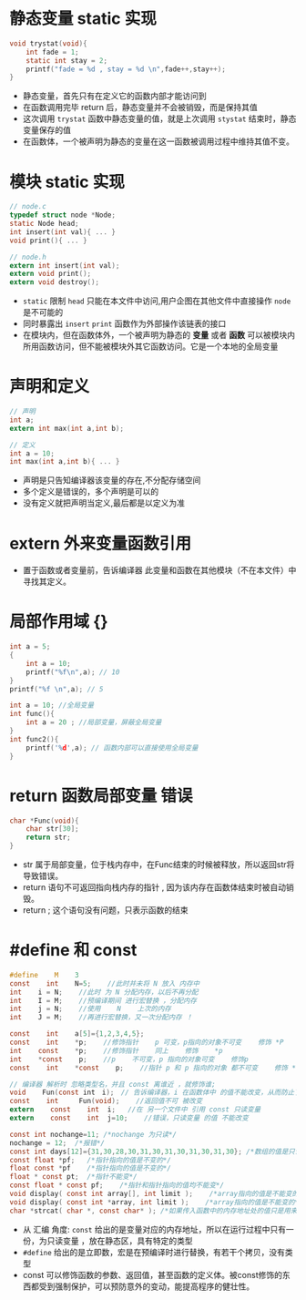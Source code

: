 # 静态变量 static 实现
```c
void trystat(void){
    int fade = 1;
    static int stay = 2;
    printf("fade = %d , stay = %d \n",fade++,stay++);
}
```
- 静态变量，首先只有在定义它的函数内部才能访问到
- 在函数调用完毕 return 后，静态变量并不会被销毁，而是保持其值
- 这次调用 `trystat` 函数中静态变量的值，就是上次调用 `stystat` 结束时，静态变量保存的值
- 在函数体，一个被声明为静态的变量在这一函数被调用过程中维持其值不变。

# 模块 static 实现
```c
// node.c
typedef struct node *Node;
static Node head;
int insert(int val){ ... }
void print(){ ... }

// node.h
extern int insert(int val);
extern void print();
extern void destroy();
```
- `static` 限制 `head` 只能在本文件中访问,用户企图在其他文件中直接操作 `node` 是不可能的
- 同时暴露出 `insert`  `print` 函数作为外部操作该链表的接口
- 在模块内，但在函数体外，一个被声明为静态的 **变量** 或者 **函数** 可以被模块内所用函数访问，但不能被模块外其它函数访问。它是一个本地的全局变量

# 声明和定义
```c
// 声明
int a;
extern int max(int a,int b);

// 定义
int a = 10;
int max(int a,int b){ ... }
```
- 声明是只告知编译器该变量的存在,不分配存储空间
- 多个定义是错误的，多个声明是可以的
- 没有定义就把声明当定义,最后都是以定义为准

# extern 外来变量函数引用
- 置于函数或者变量前，告诉编译器 此变量和函数在其他模块（不在本文件）中寻找其定义。

# 局部作用域 {}
```c
int a = 5;
{
    int a = 10;
    printf("%f\n",a); // 10
}
printf("%f \n",a); // 5

int a = 10; //全局变量
int func(){
    int a = 20 ; //局部变量，屏蔽全局变量
}
int func2(){
    printf('%d',a); // 函数内部可以直接使用全局变量
}
```

# return 函数局部变量 错误
```c
char *Func(void){
    char str[30];
    return str;
}
```
- str    属于局部变量，位于栈内存中，在Func结束的时候被释放，所以返回str将导致错误。
- return 语句不可返回指向栈内存的指针 , 因为该内存在函数体结束时被自动销毁。
- return ; 这个语句没有问题，只表示函数的结束

# #define 和 const
```c
#define    M    3
const    int    N=5;    //此时并未将 N 放入 内存中
int    i = N;    //此时 为 N 分配内存，以后不再分配
int    I = M;    //预编译期间 进行宏替换 ，分配内存
int    j = N;    //使用    N    上次的内存
int    J = M;    //再进行宏替换，又一次分配内存 ！

const    int    a[5]={1,2,3,4,5};
const    int    *p;    //修饰指针    p 可变，p指向的对象不可变    修饰 *P
int    const    *p;    //修饰指针    同上    修饰    *p
int    *const    p;    //p    不可变，p 指向的对象可变    修饰p
const    int    *const    p;    //指针 p 和 p 指向的对象 都不可变    修饰 * 修饰 p

// 编译器 解析时 忽略类型名，并且 const 离谁近 ，就修饰谁;
void    Fun(const int　i);　// 告诉编译器，i 在函数体中 的值不能改变，从而防止了一些无意的修改
const    int     Fun(void);    //返回值不可 被改变
extern    const    int  i;   //在 另一个文件中 引用 const 只读变量
extern    const    int  j=10;    //错误，只读变量 的值 不能改变

const int nochange=11; /*nochange 为只读*/
nochange = 12;  /*报错*/
const int days[12]={31,30,28,30,31,30,31,30,31,30,31,30}; /*数组的值是只读的了*/
const float *pf;   /*指针指向的值是不变的*/
float const *pf    /*指针指向的值是不变的*/
float * const pt;  /*指针不能变*/
const float * const pf;    /*指针和指针指向的值均不能变*/
void display( const int array[], int limit );    /*array指向的值是不能变的*/
void display( const int *array, int limit );    /*array指向的值是不能变的*/
char *strcat( char *, const char* ); /*如果传入函数中的内存地址处的值只是用来 读取的，就const ;如果是要改变的，那就不加*/
```
- 从 汇编 角度: `const` 给出的是变量对应的内存地址，所以在运行过程中只有一份，为只读变量 ，放在静态区，具有特定的类型
- `#define` 给出的是立即数，宏是在预编译时进行替换，有若干个拷贝，没有类型
- const 可以修饰函数的参数、返回值，甚至函数的定义体。被const修饰的东西都受到强制保护，可以预防意外的变动，能提高程序的健壮性。



